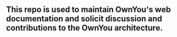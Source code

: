 ## This repo is used to maintain OwnYou's web documentation and solicit discussion and contributions to the OwnYou architecture.

